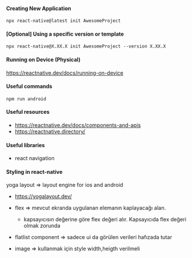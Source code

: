 #### Creating New Application

```
npx react-native@latest init AwesomeProject

```

#### [Optional] Using a specific version or template

```
npx react-native@X.XX.X init AwesomeProject --version X.XX.X

```

#### Running on Device (Physical)

https://reactnative.dev/docs/running-on-device

#### Useful commands

```
npm run android
```

#### Useful resources

- https://reactnative.dev/docs/components-and-apis
- https://reactnative.directory/

#### Useful libraries

- react navigation

#### Styling in react-native

yoga layout => layout engine for ios and android

- https://yogalayout.dev/
- flex => mevcut ekranda uygulanan elemanın kaplayacağı alan.

  - kapsayıcısın değerine göre flex değeri alır. Kapsayıcıda flex değeri olmak zorunda

- flatlist component => sadece ui da görülen verileri hafızada tutar
- image => kullanmak için style width,heigth verilmeli
